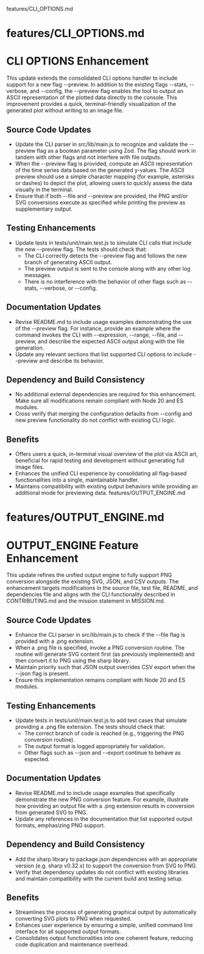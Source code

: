 features/CLI_OPTIONS.md
# features/CLI_OPTIONS.md
# CLI OPTIONS Enhancement

This update extends the consolidated CLI options handler to include support for a new flag --preview. In addition to the existing flags --stats, --verbose, and --config, the --preview flag enables the tool to output an ASCII representation of the plotted data directly to the console. This improvement provides a quick, terminal-friendly visualization of the generated plot without writing to an image file.

## Source Code Updates

- Update the CLI parser in src/lib/main.js to recognize and validate the --preview flag as a boolean parameter using Zod. The flag should work in tandem with other flags and not interfere with file outputs.
- When the --preview flag is provided, compute an ASCII representation of the time series data based on the generated y-values. The ASCII preview should use a simple character mapping (for example, asterisks or dashes) to depict the plot, allowing users to quickly assess the data visually in the terminal.
- Ensure that if both --file and --preview are provided, the PNG and/or SVG conversions execute as specified while printing the preview as supplementary output.

## Testing Enhancements

- Update tests in tests/unit/main.test.js to simulate CLI calls that include the new --preview flag. The tests should check that:
   - The CLI correctly detects the --preview flag and follows the new branch of generating ASCII output.
   - The preview output is sent to the console along with any other log messages.
   - There is no interference with the behavior of other flags such as --stats, --verbose, or --config.

## Documentation Updates

- Revise README.md to include usage examples demonstrating the use of the --preview flag. For instance, provide an example where the command invokes the CLI with --expression, --range, --file, and --preview, and describe the expected ASCII output along with the file generation.
- Update any relevant sections that list supported CLI options to include --preview and describe its behavior.

## Dependency and Build Consistency

- No additional external dependencies are required for this enhancement. Make sure all modifications remain compliant with Node 20 and ES modules.
- Cross verify that merging the configuration defaults from --config and new preview functionality do not conflict with existing CLI logic.

## Benefits

- Offers users a quick, in-terminal visual overview of the plot via ASCII art, beneficial for rapid testing and development without generating full image files.
- Enhances the unified CLI experience by consolidating all flag-based functionalities into a single, maintainable handler.
- Maintains compatibility with existing output behaviors while providing an additional mode for previewing data.
features/OUTPUT_ENGINE.md
# features/OUTPUT_ENGINE.md
# OUTPUT_ENGINE Feature Enhancement

This update refines the unified output engine to fully support PNG conversion alongside the existing SVG, JSON, and CSV outputs. The enhancement targets modifications in the source file, test file, README, and dependencies file and aligns with the CLI functionality described in CONTRIBUTING.md and the mission statement in MISSION.md.

## Source Code Updates

- Enhance the CLI parser in src/lib/main.js to check if the --file flag is provided with a .png extension.
- When a .png file is specified, invoke a PNG conversion routine. The routine will generate SVG content first (as previously implemented) and then convert it to PNG using the sharp library.
- Maintain priority such that JSON output overrides CSV export when the --json flag is present.
- Ensure this implementation remains compliant with Node 20 and ES modules.

## Testing Enhancements

- Update tests in tests/unit/main.test.js to add test cases that simulate providing a .png file extension. The tests should check that:
  - The correct branch of code is reached (e.g., triggering the PNG conversion routine).
  - The output format is logged appropriately for validation.
  - Other flags such as --json and --export continue to behave as expected.

## Documentation Updates

- Revise README.md to include usage examples that specifically demonstrate the new PNG conversion feature. For example, illustrate how providing an output file with a .png extension results in conversion from generated SVG to PNG.
- Update any references in the documentation that list supported output formats, emphasizing PNG support.

## Dependency and Build Consistency

- Add the sharp library to package.json dependencies with an appropriate version (e.g. sharp v0.32.x) to support the conversion from SVG to PNG.
- Verify that dependency updates do not conflict with existing libraries and maintain compatibility with the current build and testing setup.

## Benefits

- Streamlines the process of generating graphical output by automatically converting SVG plots to PNG when requested.
- Enhances user experience by ensuring a simple, unified command line interface for all supported output formats.
- Consolidates output functionalities into one coherent feature, reducing code duplication and maintenance overhead.
